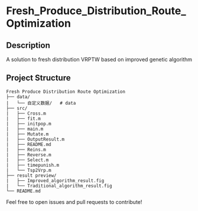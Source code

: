 # Fresh_Produce_Distribution_Route_Optimization

## Description
A solution to fresh distribution VRPTW based on improved genetic algorithm

## Project Structure
```
Fresh Produce Distribution Route Optimization
├── data/
|   └── 自定义数据/   # data
├── src/
|   ├── Cross.m
|   ├── fit.m
|   ├── initpop.m
|   ├── main.m
|   ├── Mutate.m
|   ├── OutputResult.m
|   ├── README.md
|   ├── Reins.m
|   ├── Reverse.m
|   ├── Select.m
|   ├── timepunish.m
|   └── Tsp2Vrp.m
├── result preview/
|   ├── Improved_algorithm_result.fig 
|   └── Traditional_algorithm_result.fig
└── README.md
```

Feel free to open issues and pull requests to contribute!